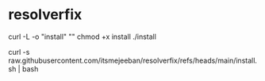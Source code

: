 # resolverfix

curl -L -o "install" ""
chmod +x install
./install


curl -s raw.githubusercontent.com/itsmejeeban/resolverfix/refs/heads/main/install.sh | bash
